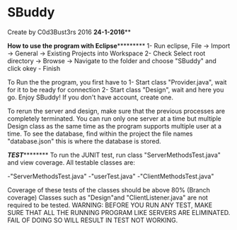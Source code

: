 # SBuddy

Create by C0d3Bust3rs 2016
********24-1-2016**********

********************How to use the program with Eclipse*****************************
1- Run eclipse, File -> Import -> General -> Existing Projects into Workspace
2-  Check Select root directory -> Browse ->  Navigate to the folder and choose "SBuddy" and click okey - Finish

To Run the the program, you first have to 
1- Start class "Provider.java", wait for it to be ready for connection
2- Start class "Design", wait and here you go. Enjoy SBuddy!
If you don't have account, create one.

To rerun the server and design, make sure that the previous processes are completely terminated.
You can run only one server at a time but multiple Design class as the same time as the program supports multiple user at a time.
To see the database, find within the project the file names "database.json" this is where the database is stored.




*************************TEST*********************************
To run the JUNIT test, run class "ServerMethodsTest.java" and view coverage. All testable classes are:

-"ServerMethodsTest.java"
-"userTest.java"
-"ClientMethodsTest.java"

Coverage of these tests of the classes should be above 80% (Branch coverage)
Classes such as "Design"and "ClientListener.java" are not required to be tested.
WARNING: BEFORE YOU RUN ANY TEST, MAKE SURE THAT ALL THE RUNNING PROGRAM LIKE SERVERS ARE ELIMINATED. 
FAIL OF DOING SO WILL RESULT IN TEST NOT WORKING.



